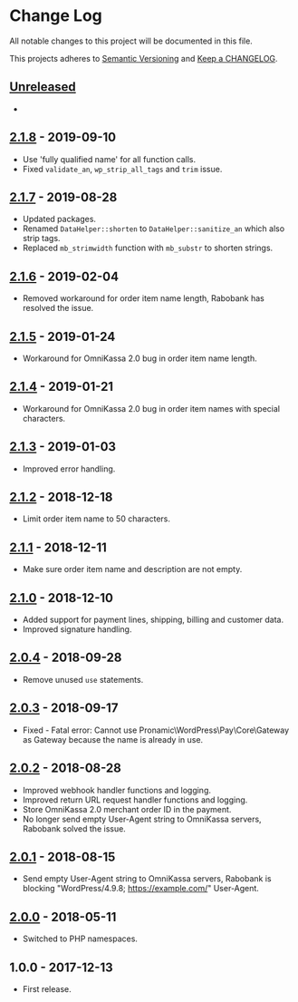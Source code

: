 # Change Log

All notable changes to this project will be documented in this file.

This projects adheres to [Semantic Versioning](http://semver.org/) and [Keep a CHANGELOG](http://keepachangelog.com/).

## [Unreleased][unreleased]
-

## [2.1.8] - 2019-09-10
- Use 'fully qualified name' for all function calls.
- Fixed `validate_an`, `wp_strip_all_tags` and `trim` issue.

## [2.1.7] - 2019-08-28
- Updated packages.
- Renamed `DataHelper::shorten` to `DataHelper::sanitize_an` which also strip tags.
- Replaced `mb_strimwidth` function with `mb_substr` to shorten strings.

## [2.1.6] - 2019-02-04
- Removed workaround for order item name length, Rabobank has resolved the issue.

## [2.1.5] - 2019-01-24
- Workaround for OmniKassa 2.0 bug in order item name length.

## [2.1.4] - 2019-01-21
- Workaround for OmniKassa 2.0 bug in order item names with special characters.

## [2.1.3] - 2019-01-03
- Improved error handling.

## [2.1.2] - 2018-12-18
- Limit order item name to 50 characters.

## [2.1.1] - 2018-12-11
- Make sure order item name and description are not empty.

## [2.1.0] - 2018-12-10
- Added support for payment lines, shipping, billing and customer data.
- Improved signature handling.

## [2.0.4] - 2018-09-28
- Remove unused `use` statements.

## [2.0.3] - 2018-09-17
- Fixed - Fatal error: Cannot use Pronamic\WordPress\Pay\Core\Gateway as Gateway because the name is already in use.

## [2.0.2] - 2018-08-28
- Improved webhook handler functions and logging.
- Improved return URL request handler functions and logging.
- Store OmniKassa 2.0 merchant order ID in the payment.
- No longer send empty User-Agent string to OmniKassa servers, Rabobank solved the issue. 

## [2.0.1] - 2018-08-15
- Send empty User-Agent string to OmniKassa servers, Rabobank is blocking "WordPress/4.9.8; https://example.com/" User-Agent.

## [2.0.0] - 2018-05-11
- Switched to PHP namespaces.

## 1.0.0 - 2017-12-13
- First release.

[unreleased]: https://github.com/wp-pay-gateways/omnikassa-2/compare/2.1.8...HEAD
[2.1.8]: https://github.com/wp-pay-gateways/omnikassa-2/compare/2.1.7...2.1.8
[2.1.7]: https://github.com/wp-pay-gateways/omnikassa-2/compare/2.1.6...2.1.7
[2.1.6]: https://github.com/wp-pay-gateways/omnikassa-2/compare/2.1.5...2.1.6
[2.1.5]: https://github.com/wp-pay-gateways/omnikassa-2/compare/2.1.4...2.1.5
[2.1.4]: https://github.com/wp-pay-gateways/omnikassa-2/compare/2.1.3...2.1.4
[2.1.3]: https://github.com/wp-pay-gateways/omnikassa-2/compare/2.1.2...2.1.3
[2.1.2]: https://github.com/wp-pay-gateways/omnikassa-2/compare/2.1.1...2.1.2
[2.1.1]: https://github.com/wp-pay-gateways/omnikassa-2/compare/2.1.0...2.1.1
[2.1.0]: https://github.com/wp-pay-gateways/omnikassa-2/compare/2.0.4...2.1.0
[2.0.4]: https://github.com/wp-pay-gateways/omnikassa-2/compare/2.0.3...2.0.4
[2.0.3]: https://github.com/wp-pay-gateways/omnikassa-2/compare/2.0.2...2.0.3
[2.0.2]: https://github.com/wp-pay-gateways/omnikassa-2/compare/2.0.1...2.0.2
[2.0.1]: https://github.com/wp-pay-gateways/omnikassa-2/compare/2.0.0...2.0.1
[2.0.0]: https://github.com/wp-pay-gateways/omnikassa-2/compare/1.0.0...2.0.0
